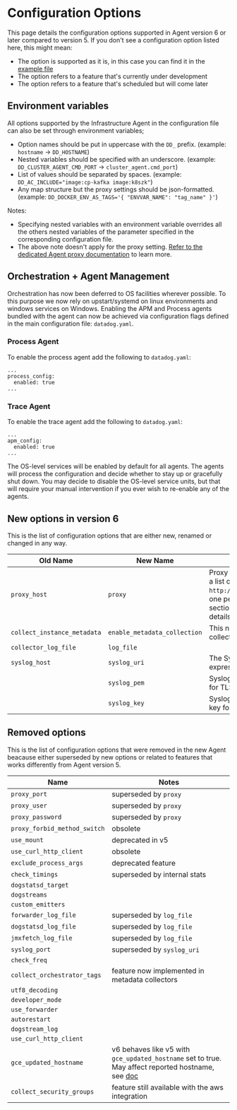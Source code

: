 # Configuration Options

This page details the configuration options supported in Agent version 6 or later
compared to version 5. If you don't see a configuration option listed here, this
might mean:

 * The option is supported as it is, in this case you can find it in the [example file][datadog-yaml]
 * The option refers to a feature that's currently under development
 * The option refers to a feature that's scheduled but will come later

## Environment variables

All options supported by the Infrastructure Agent in the configuration file can also be set through environment variables;
 * Option names should be put in uppercase with the `DD_` prefix. (example: `hostname` -> `DD_HOSTNAME`)
 * Nested variables should be specified with an underscore. (example: `DD_CLUSTER_AGENT_CMD_PORT` -> `cluster_agent.cmd_port`)
 * List of values should be separated by spaces. (example: `DD_AC_INCLUDE="image:cp-kafka image:k8szk"`)
 * Any map structure but the proxy settings should be json-formatted. (example: `DD_DOCKER_ENV_AS_TAGS='{ "ENVVAR_NAME": "tag_name" }'`)

Notes:
 * Specifying nested variables with an environment variable overrides all the others nested variables of the parameter specified in the corresponding configuration file.
 * The above note doesn't apply for the proxy setting. [Refer to the dedicated Agent proxy documentation](https://docs.datadoghq.com/agent/proxy/#agent-v6) to learn more.

## Orchestration + Agent Management

Orchestration has now been deferred to OS facilities wherever possible. To this purpose
we now rely on upstart/systemd on linux environments and windows services on Windows.
Enabling the APM and Process agents bundled with the agent can now be achieved via
configuration flags defined in the main configuration file: `datadog.yaml`.

### Process Agent
To enable the process agent add the following to `datadog.yaml`:
```
...
process_config:
  enabled: true
...
```

### Trace Agent
To enable the trace agent add the following to `datadog.yaml`:
```
...
apm_config:
  enabled: true
...
```

The OS-level services will be enabled by default for all agents. The agents will process
the configuration and decide whether to stay up or gracefully shut down. You may decide
to disable the OS-level service units, but that will require your manual intervention if
you ever wish to re-enable any of the agents.


## New options in version 6

This is the list of configuration options that are either new, renamed or changed
in any way.

| Old Name | New Name | Notes |
| --- | --- | --- |
| `proxy_host`  | `proxy`  | Proxy settings are now expressed as a list of URIs like `http://user:password@proxyurl:port`, one per transport type (see the `proxy` section of [datadog.yaml][datadog-yaml] for more details). |
| `collect_instance_metadata` | `enable_metadata_collection` | This now enabled the new metadata collection mechanism |
| `collector_log_file` | `log_file` ||
| `syslog_host`  | `syslog_uri`  | The Syslog configuration is now expressed as an URI |
|| `syslog_pem`  | Syslog configuration client certificate for TLS client validation |
|| `syslog_key`  | Syslog configuration client private key for TLS client validation |


## Removed options

This is the list of configuration options that were removed in the new Agent
beacause either superseded by new options or related to features that works
differently from Agent version 5.

| Name | Notes |
| --- | --- |
| `proxy_port` | superseded by `proxy` |
| `proxy_user` | superseded by `proxy` |
| `proxy_password` | superseded by `proxy` |
| `proxy_forbid_method_switch` | obsolete |
| `use_mount` | deprecated in v5 |
| `use_curl_http_client` | obsolete |
| `exclude_process_args` | deprecated feature |
| `check_timings` | superseded by internal stats |
| `dogstatsd_target` | |
| `dogstreams` | |
| `custom_emitters` | |
| `forwarder_log_file` | superseded by `log_file` |
| `dogstatsd_log_file` | superseded by `log_file` |
| `jmxfetch_log_file` | superseded by `log_file` |
| `syslog_port` | superseded by `syslog_uri` |
| `check_freq` | |
| `collect_orchestrator_tags` | feature now implemented in metadata collectors |
| `utf8_decoding` | |
| `developer_mode` | |
| `use_forwarder` | |
| `autorestart` | |
| `dogstream_log` | |
| `use_curl_http_client` | |
| `gce_updated_hostname` | v6 behaves like v5 with `gce_updated_hostname` set to true. May affect reported hostname, see [doc][gce-hostname] |
| `collect_security_groups` | feature still available with the aws integration  |

[datadog-yaml]: https://raw.githubusercontent.com/DataDog/datadog-agent/master/pkg/config/config_template.yaml
[gce-hostname]: changes.md#gce-hostname
